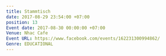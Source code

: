 ```yaml
---
title: Stammtisch
date: 2017-08-29 23:54:00 +07:00
position: 13
Event date: 2017-08-30 00:00:00 +07:00
Venue: Nhac Cafe
Event URL: https://www.facebook.com/events/162231300994862/
Genre: EDUCATIONAL
---
```


